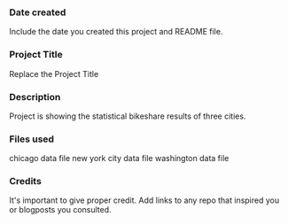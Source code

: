 <Ece Ersoz Mandaci readme document of project>


### Date created
Include the date you created this project and README file.

### Project Title
Replace the Project Title

### Description
Project is showing the statistical bikeshare results of three cities. 

### Files used
chicago data file
new york city data file
washington data file

### Credits
It's important to give proper credit. Add links to any repo that inspired you or blogposts you consulted.


